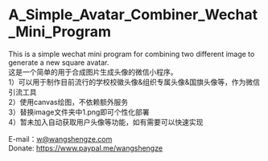 # A_Simple_Avatar_Combiner_Wechat_Mini_Program
This is a simple wechat mini program for combining two different image to generate a new square avatar.  
这是一个简单的用于合成图片生成头像的微信小程序。  
1）可以用于制作目前流行的学校校徽头像&组织专属头像&国旗头像等，作为微信引流工具  
2）使用canvas绘图，不依赖额外服务    
3）替换image文件夹中1.png即可个性化部署  
4）暂未加入自动获取用户头像等功能，如有需要可以快速实现  
  
E-mail：w@wangshengze.com  
Donate: https://www.paypal.me/wangshengze
